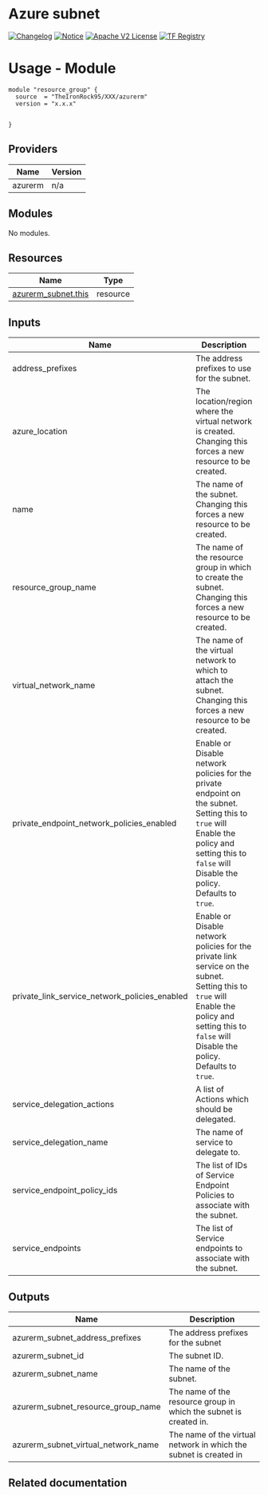<!-- BEGIN_TF_DOCS -->
 # Azure subnet
[![Changelog](https://img.shields.io/badge/changelog-release-green.svg)](CHANGELOG.md) [![Notice](https://img.shields.io/badge/notice-copyright-yellow.svg)](NOTICE) [![Apache V2 License](https://img.shields.io/badge/license-Apache%20V2-orange.svg)](LICENSE) [![TF Registry](https://img.shields.io/badge/terraform-registry-blue.svg)](https://registry.terraform.io/modules/TheIronRock95/resourcegroup/azurerm/latest)

# Usage - Module

```hcl
module "resource_group" {
  source  = "TheIronRock95/XXX/azurerm"
  version = "x.x.x"


}

```
## Providers

| Name | Version |
|------|---------|
| azurerm | n/a |

## Modules

No modules.

## Resources

| Name | Type |
|------|------|
| [azurerm_subnet.this](https://registry.terraform.io/providers/hashicorp/azurerm/latest/docs/resources/subnet) | resource |

## Inputs

| Name | Description | Type | Required |
|------|-------------|------|:--------:|
| address\_prefixes | The address prefixes to use for the subnet. | `list(string)` | yes |
| azure\_location | The location/region where the virtual network is created. Changing this forces a new resource to be created. | `string` | yes |
| name | The name of the subnet. Changing this forces a new resource to be created. | `string` | yes |
| resource\_group\_name | The name of the resource group in which to create the subnet. Changing this forces a new resource to be created. | `string` | yes |
| virtual\_network\_name | The name of the virtual network to which to attach the subnet. Changing this forces a new resource to be created. | `string` | yes |
| private\_endpoint\_network\_policies\_enabled | Enable or Disable network policies for the private endpoint on the subnet. Setting this to `true` will Enable the policy and setting this to `false` will Disable the policy. Defaults to `true`. | `bool` | no |
| private\_link\_service\_network\_policies\_enabled | Enable or Disable network policies for the private link service on the subnet. Setting this to `true` will Enable the policy and setting this to `false` will Disable the policy. Defaults to `true`. | `bool` | no |
| service\_delegation\_actions | A list of Actions which should be delegated. | `bool` | no |
| service\_delegation\_name | The name of service to delegate to. | `bool` | no |
| service\_endpoint\_policy\_ids | The list of IDs of Service Endpoint Policies to associate with the subnet. | `list(string)` | no |
| service\_endpoints | The list of Service endpoints to associate with the subnet. | `list(string)` | no |

## Outputs

| Name | Description |
|------|-------------|
| azurerm\_subnet\_address\_prefixes | The address prefixes for the subnet |
| azurerm\_subnet\_id | The subnet ID. |
| azurerm\_subnet\_name | The name of the subnet. |
| azurerm\_subnet\_resource\_group\_name | The name of the resource group in which the subnet is created in. |
| azurerm\_subnet\_virtual\_network\_name | The name of the virtual network in which the subnet is created in |

## Related documentation
<!-- END_TF_DOCS -->